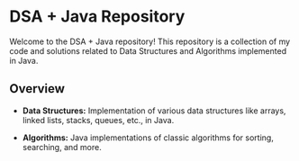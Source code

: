 # DSA + Java Repository

Welcome to the DSA + Java repository! This repository is a collection of my code and solutions related to Data Structures and Algorithms implemented in Java.

## Overview

- **Data Structures:** Implementation of various data structures like arrays, linked lists, stacks, queues, etc., in Java.
  
- **Algorithms:** Java implementations of classic algorithms for sorting, searching, and more.
